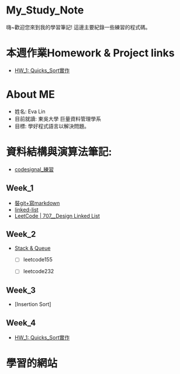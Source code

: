 # My_Study_Note
 嗨~歡迎您來到我的學習筆記! 這邊主要紀錄一些練習的程式碼。

 # 本週作業Homework & Project links
 * [HW_1: Quicks_Sort實作](https://github.com/evaneversaydie/My_Study_Note/blob/master/Week4_QuickSort)


# About ME
* 姓名: Eva Lin
* 目前就讀: 東吳大學 巨量資料管理學系
* 目標: 學好程式語言以解決問題。

資料結構與演算法筆記:
====

  * [codesignal_練習](https://github.com/evaneversaydie/My_Study_Note/tree/master/leetcode)

Week_1
---
*  [裝git+寫markdown](https://github.com/evaneversaydie/My_Study_Note/blob/master/Week1_Linked%20list/%E6%8E%A5%E8%A7%B8github-%E4%BD%BF%E7%94%A8%E5%BF%83%E5%BE%97%2B%E8%A3%9Dgit%2B%E5%AF%ABmarkdown.md)
* [linked-list](https://github.com/evaneversaydie/My_Study_Note/blob/master/Week1_Linked%20list/Week1_Linked%20list.md)
*  [LeetCode | 707__Design Linked List](https://github.com/evaneversaydie/My_Study_Note/blob/master/leetcode/707_Design%20Linked%20List.ipynb)

Week_2
--
* [Stack & Queue]('')
  - [ ] leetcode155
  - [ ] leetcode232


Week_3
--
*  [Insertion Sort]


Week_4
--
* [HW_1: Quicks_Sort實作](https://github.com/evaneversaydie/My_Study_Note/blob/master/Week4_QuickSort/Quick_Sort.ipynb)


# 學習的網站
